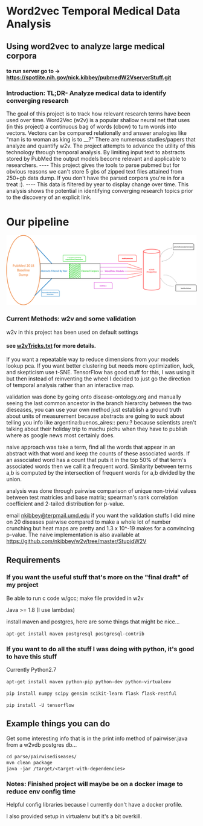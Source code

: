 # Word2vec Temporal Medical Data Analysis
## Using word2vec to analyze large medical corpora
#### to run server go to -> https://spotlite.nih.gov/nick.kibbey/pubmedW2VserverStuff.git
### Introduction:  TL;DR- Analyze medical data to identify converging research
The goal of this project is to track how relevant research terms have been used over time. 
Word2Vec (w2v) is a popular shallow neural net that uses (in this project) a continuous bag of words (cbow) to turn words into vectors. 
Vectors can be compared relationally and answer analogies like "man is to woman as king is to __?"
There are numerous studies/papers that analyze and quantify w2v. 
The project attempts to advance the utility of this technology through temporal analysis.
By limiting input text to abstracts stored by PubMed the output models become relevant and applicable to researchers.
---- This project gives the tools to parse pubmed but for obvious reasons we can't store 5 gbs of zipped text files attained from 250+gb data dump.
If you don't have the parsed corpora you're in for a treat :). ----
This data is filtered by year to display change over time.
This analysis shows the potential in identifying converging research topics prior to the discovery of an explicit link.

# Our pipeline 
<img src="pipelineDiagram.png" alt="drawing" max-width=100% />


### Current Methods: w2v and some validation
w2v in this project has been used on default settings 
#### see <a href="https://spotlite.nih.gov/nick.kibbey/word2vec/blob/master/w2vTricks.txt"> w2vTricks.txt</a> for more details.

If you want a repeatable way to reduce dimensions from your models lookup pca. If you want better clustering but needs more optimization, luck, and skepticism use t-SNE. TensorFlow has good stuff for this, I was using it but then instead of reinventing the wheel I decided to just go the direction of temporal analysis rather than an interactive map.

validation was done by going onto disease-ontology.org and manually seeing the last common ancestor in the branch hierarchy between the two dieseases, you can use your own method just establish a ground truth about units of measurement because abstracts are going to suck about telling you info like argentina:buenos_aires:: peru:? because scientists aren't talking about their holiday trip to machu pichu when they have to publish where as google news most certainly does.

naive approach was take a term, find all the words that appear in an abstract with that word and keep the counts of these associated words. If an associated word has a count that puts it in the top 50% of that term's associated words then we call it a frequent word. Similarity between terms a,b is computed by the intersection of frequent words for a,b divided by the union.

analysis was done through pairwise comparison of unique non-trivial values between test matricies and base matrix; spearman's rank correlation coefficient and 2-tailed distribution for p-value. 

email nkibbey@terpmail.umd.edu if you want the validation stuffs I did mine on 20 diseases pairwise compared to make a whole lot of number crunching but heat maps are pretty and 1.3 x 10^-19 makes for a convincing p-value.
The naive implementation is also available at https://github.com/nkibbey/w2v/tree/master/StupidW2V 

## Requirements
### If you want the useful stuff that's more on the "final draft" of my project
Be able to run c code w/gcc; make file provided in w2v

Java >= 1.8 (I use lambdas)

install maven and postgres, here are some things that might be nice...

`apt-get install maven postgresql postgresql-contrib`

### If you want to do all the stuff I was doing with python, it's good to have this stuff
Currently Python2.7

`apt-get install maven python-pip python-dev python-virtualenv`

``` pip install numpy scipy gensim scikit-learn flask flask-restful   ```

`pip install -U tensorflow`

## Example things you can do
Get some interesting info that is in the print info method of pairwiser.java from a w2vdb postgres db...
```
cd parse/pairwisediseases/
mvn clean package
java -jar /target/<target-with-dependencies>
```

### Notes: Finished project will maybe be on a docker image to reduce env config time
Helpful config libraries because I currently don't have a docker profile. 

I also provided setup in virtualenv but it's a bit overkill.


